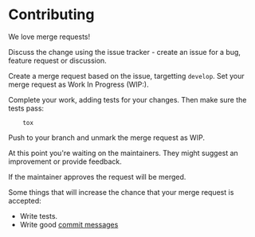 # Contributing

We love merge requests! 

Discuss the change using the issue tracker - create an issue for a bug, feature request or discussion.

Create a merge request based on the issue, targetting `develop`.
Set your merge request as Work In Progress (WIP:).

Complete your work, adding tests for your changes. Then make sure the tests pass:
```
    tox
```

Push to your branch and unmark the merge request as WIP.

At this point you're waiting on the maintainers. They might suggest an improvement or provide feedback.

If the maintainer approves the request will be merged.

Some things that will increase the chance that your merge request is accepted:

* Write tests.
* Write good [commit messages](http://tbaggery.com/2008/04/19/a-note-about-git-commit-messages.html)